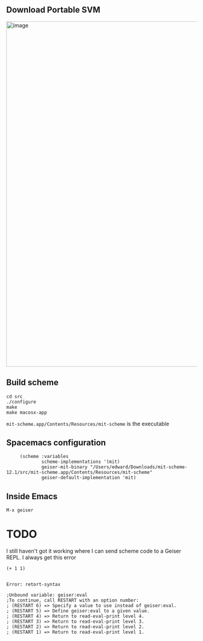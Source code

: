 ## Download Portable SVM

<img width="912" alt="image" src="https://github.com/ebanner/Learning/assets/2068912/13e7b7bb-0413-49e7-8edb-6590ddfd8fc9">

## Build scheme

```
cd src
./configure
make
make macosx-app
```

`mit-scheme.app/Contents/Resources/mit-scheme` is the executable

## Spacemacs configuration

```
     (scheme :variables
             scheme-implementations '(mit)
             geiser-mit-binary "/Users/edward/Downloads/mit-scheme-12.1/src/mit-scheme.app/Contents/Resources/mit-scheme"
             geiser-default-implementation 'mit)
```

## Inside Emacs

```
M-x geiser
```

# TODO

I still haven't got it working where I can send scheme code to a Geiser REPL. I always get this error

```
(+ 1 1)


Error: retort-syntax

;Unbound variable: geiser:eval
;To continue, call RESTART with an option number:
; (RESTART 6) => Specify a value to use instead of geiser:eval.
; (RESTART 5) => Define geiser:eval to a given value.
; (RESTART 4) => Return to read-eval-print level 4.
; (RESTART 3) => Return to read-eval-print level 3.
; (RESTART 2) => Return to read-eval-print level 2.
; (RESTART 1) => Return to read-eval-print level 1.
```

